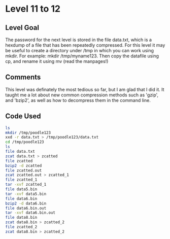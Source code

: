# Level 11 to 12

## Level Goal
The password for the next level is stored in the file data.txt, which is a hexdump of a file that has been repeatedly compressed. For this level it may be useful to create a directory under /tmp in which you can work using mkdir. For example: mkdir /tmp/myname123. Then copy the datafile using cp, and rename it using mv (read the manpages!)

## Comments
This level was definately the most tedious so far, but I am glad that I did it. It taught me a lot about new common compression methods such as 'gzip', and 'bzip2', as well as how to decompress them in the command line.

Code Used
------
```bash
ls
mkdir /tmp/poodle123
xxd -r data.txt > /tmp/poodle123/data.txt
cd /tmp/poodle123
ls
file data.txt
zcat data.txt > zcatted
file zcatted
bzip2 -d zcatted
file zcatted.out
zcat zcatted.out > zcatted_1
file zcatted_1
tar -xvf zcatted_1
file data5.bin
tar -xvf data5.bin
file data6.bin
bzip2 -d data6.bin
file data6.bin.out
tar -xvf data6.bin.out
file data8.bin
zcat data8.bin > zcatted_2
file zcatted_2
zcat data8.bin > zcatted_2
```
